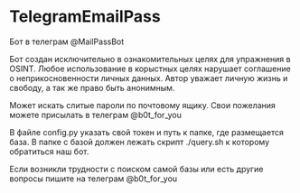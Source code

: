 # TelegramEmailPass
Бот в телеграм @MailPassBot

Бот создан исключительно в ознакомительных целях для упражнения в OSINT.
Любое использование в корыстных целях нарушает соглашение о неприкосновенности личных данных.
Автор уважает личную жизнь и свободу, а так же право быть анонимным.

Может искать слитые пароли по почтовому ящику.
Свои пожелания можете присылать в телеграм @b0t_for_you

В файле config.py указать свой токен и путь к папке, где размещается база.
В папке с базой должен лежать скрипт ./query.sh к которому обратиться наш бот.

Если возникли трудности с поиском самой базы или есть другие вопросы пишите на телеграм
@b0t_for_you
